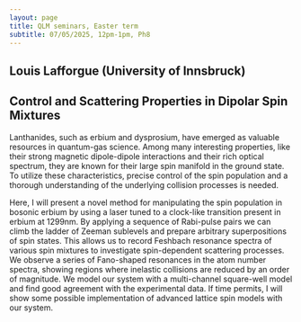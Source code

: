 ```yaml
---
layout: page
title: QLM seminars, Easter term
subtitle: 07/05/2025, 12pm-1pm, Ph8
---
```


## Louis Lafforgue (University of Innsbruck)

## Control and Scattering Properties in Dipolar Spin Mixtures

Lanthanides, such as erbium and dysprosium, have emerged as valuable resources in quantum-gas science. Among many interesting properties, like their strong magnetic dipole-dipole interactions and their rich optical spectrum, they are known for their large spin manifold in the ground state. To utilize these characteristics, precise control of the spin population and a thorough understanding of the underlying collision processes is needed.

Here, I will present a novel method for manipulating the spin population in bosonic erbium by using a laser tuned to a clock-like transition present in erbium at 1299nm. By applying a sequence of Rabi-pulse pairs we can climb the ladder of Zeeman sublevels and prepare arbitrary superpositions of spin states. This allows us to record Feshbach resonance spectra of various spin mixtures to investigate spin-dependent scattering processes. We observe a series of Fano-shaped resonances in the atom number spectra, showing regions where inelastic collisions are reduced by an order of magnitude. We model our system with a multi-channel square-well model and find good agreement with the experimental data. If time permits, I will show some possible implementation of advanced lattice spin models with our system.






